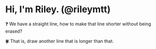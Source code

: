 # Hi, I'm Riley. (@rileymtt)

:question: We have a straight line, how to make that line shorter without being erased?

:four_leaf_clover: That is, draw another line that is longer than that.
